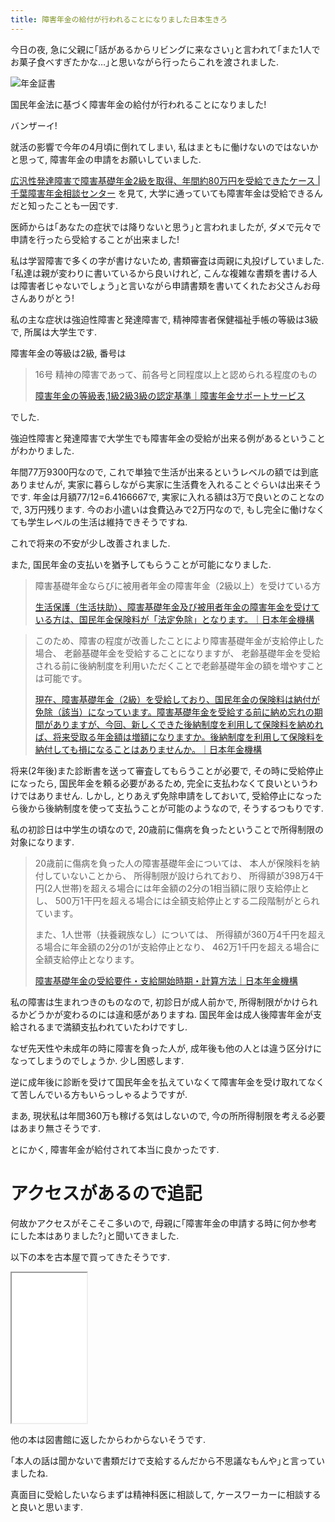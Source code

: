 ```yaml
---
title: 障害年金の給付が行われることになりました日本生きろ
---
```


今日の夜,
急に父親に｢話があるからリビングに来なさい｣と言われて｢また1人でお菓子食べすぎたかな…｣と思いながら行ったらこれを渡されました.

![年金証書](/asset/2017-11-16-annuity.jpg)

国民年金法に基づく障害年金の給付が行われることになりました!

バンザーイ!

就活の影響で今年の4月頃に倒れてしまい,
私はまともに働けないのではないかと思って,
障害年金の申請をお願いしていました.

[広汎性発達障害で障害基礎年金2級を取得、年間約80万円を受給できたケース | 千葉障害年金相談センター](http://chiba-shogai.com/380/383402/)
を見て,
大学に通っていても障害年金は受給できるんだと知ったことも一因です.

医師からは｢あなたの症状では降りないと思う｣と言われましたが,
ダメで元々で申請を行ったら受給することが出来ました!

私は学習障害で多くの字が書けないため,
書類審査は両親に丸投げしていました.
｢私達は親が変わりに書いているから良いけれど,
こんな複雑な書類を書ける人は障害者じゃないでしょう｣と言いながら申請書類を書いてくれたお父さんお母さんありがとう!

私の主な症状は強迫性障害と発達障害で,
精神障害者保健福祉手帳の等級は3級で,
所属は大学生です.

障害年金の等級は2級,
番号は

> 16号 精神の障害であって、前各号と同程度以上と認められる程度のもの
>
> [障害年金の等級表,1級2級3級の認定基準｜障害年金サポートサービス](https://nenkin-support.jp/knowledge/grade/)

でした.

強迫性障害と発達障害で大学生でも障害年金の受給が出来る例があるということがわかりました.

年間77万9300円なので,
これで単独で生活が出来るというレベルの額では到底ありませんが,
実家に暮らしながら実家に生活費を入れることぐらいは出来そうです.
年金は月額77/12=6.4166667で,
実家に入れる額は3万で良いとのことなので,
3万円残ります.
今のお小遣いは食費込みで2万円なので,
もし完全に働けなくても学生レベルの生活は維持できそうですね.

これで将来の不安が少し改善されました.

また,
国民年金の支払いを猶予してもらうことが可能になりました.

> 障害基礎年金ならびに被用者年金の障害年金（2級以上）を受けている方
>
> [生活保護（生活扶助）、障害基礎年金及び被用者年金の障害年金を受けている方は、国民年金保険料が「法定免除」となります。｜日本年金機構](http://www.nenkin.go.jp/service/kokunen/menjo/20140710.html)

> このため、障害の程度が改善したことにより障害基礎年金が支給停止した場合、
> 老齢基礎年金を受給することになりますが、
> 老齢基礎年金を受給される前に後納制度を利用いただくことで老齢基礎年金の額を増やすことは可能です。
>
> [現在、障害基礎年金（2級）を受給しており、国民年金の保険料は納付が免除（該当）になっています。障害基礎年金を受給する前に納め忘れの期間がありますが、今回、新しくできた後納制度を利用して保険料を納めれば、将来受取る年金額は増額になりますか。後納制度を利用して保険料を納付しても損になることはありませんか。｜日本年金機構](http://www.nenkin.go.jp/faq/kokunen/konoseido/jukyukankei/20130411.html)

将来(2年後)また診断書を送って審査してもらうことが必要で,
その時に受給停止になったら,
国民年金を頼る必要があるため,
完全に支払わなくて良いというわけではありません.
しかし,
とりあえず免除申請をしておいて,
受給停止になったら後から後納制度を使って支払うことが可能のようなので,
そうするつもりです.

私の初診日は中学生の頃なので,
20歳前に傷病を負ったということで所得制限の対象になります.

> 20歳前に傷病を負った人の障害基礎年金については、
> 本人が保険料を納付していないことから、
> 所得制限が設けられており、
> 所得額が398万4干円(2人世帯)を超える場合には年金額の2分の1相当額に限り支給停止とし、
> 500万1干円を超える場合には全額支給停止とする二段階制がとられています。
>
> また、1人世帯（扶養親族なし）については、
> 所得額が360万4千円を超える場合に年金額の2分の1が支給停止となり、
> 462万1千円を超える場合に全額支給停止となります。
>
> [障害基礎年金の受給要件・支給開始時期・計算方法｜日本年金機構](http://www.nenkin.go.jp/service/jukyu/shougainenkin/jukyu-yoken/20150514.html)

私の障害は生まれつきのものなので,
初診日が成人前かで,
所得制限がかけられるかどうかが変わるのには違和感がありますね.
国民年金は成人後障害年金が支給されるまで満額支払われていたわけですし.

なぜ先天性や未成年の時に障害を負った人が,
成年後も他の人とは違う区分けになってしまうのでしょうか.
少し困惑します.

逆に成年後に診断を受けて国民年金を払えていなくて障害年金を受け取れてなくて苦しんでいる方もいらっしゃるようですが.

まあ,
現状私は年間360万も稼げる気はしないので,
今の所所得制限を考える必要はあまり無さそうです.

とにかく,
障害年金が給付されて本当に良かったです.

# アクセスがあるので追記

何故かアクセスがそこそこ多いので,
母親に｢障害年金の申請する時に何か参考にした本はありました?｣と聞いてきました.

以下の本を古本屋で買ってきたそうです.

<iframe style="width:120px;height:240px;" src="//rcm-fe.amazon-adsystem.com/e/cm?lt1=_top&bc1=FFFFFF&IS2=1&bg1=FFFFFF&fc1=000000&lc1=0000FF&t=ncaq01-22&o=9&p=8&l=as4&m=amazon&f=ifr&ref=as_ss_li_til&asins=4883206084&linkId=ca7245ea263c0d7db5135a52afed3fa6"></iframe>

他の本は図書館に返したからわからないそうです.

｢本人の話は聞かないで書類だけで支給するんだから不思議なもんや｣と言っていましたね.

真面目に受給したいならまずは精神科医に相談して,
ケースワーカーに相談すると良いと思います.
